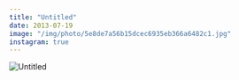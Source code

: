 ```yaml
---
title: "Untitled"
date: 2013-07-19
image: "/img/photo/5e8de7a56b15dcec6935eb366a6482c1.jpg"
instagram: true
---
```


![Untitled](/img/photo/5e8de7a56b15dcec6935eb366a6482c1.jpg)
